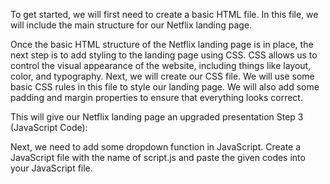 To get started, we will first need to create a basic HTML file. In this file, we will include the main structure for our Netflix landing page.

Once the basic HTML structure of the Netflix landing page is in place, the next step is to add styling to the landing page using CSS. CSS allows us to control the visual appearance of the website, including things like layout, color, and typography.
Next, we will create our CSS file. We will use some basic CSS rules in this file to style our landing page. We will also add some padding and margin properties to ensure that everything looks correct.


This will give our Netflix landing page an upgraded presentation
Step 3 (JavaScript Code):

Next, we need to add some dropdown function in JavaScript. Create a JavaScript file with the name of script.js and paste the given codes into your JavaScript file. 
